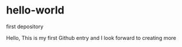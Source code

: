 # hello-world
first depository 

Hello, 
This is my first Github entry and I look forward to creating more
